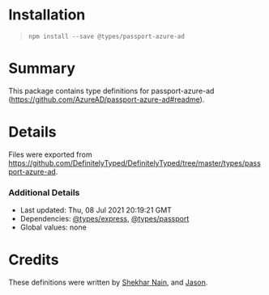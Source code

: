 # Installation
> `npm install --save @types/passport-azure-ad`

# Summary
This package contains type definitions for passport-azure-ad (https://github.com/AzureAD/passport-azure-ad#readme).

# Details
Files were exported from https://github.com/DefinitelyTyped/DefinitelyTyped/tree/master/types/passport-azure-ad.

### Additional Details
 * Last updated: Thu, 08 Jul 2021 20:19:21 GMT
 * Dependencies: [@types/express](https://npmjs.com/package/@types/express), [@types/passport](https://npmjs.com/package/@types/passport)
 * Global values: none

# Credits
These definitions were written by [Shekhar Nain](https://github.com/ShekharNain), and [Jason](https://github.com/JasonMan34).
